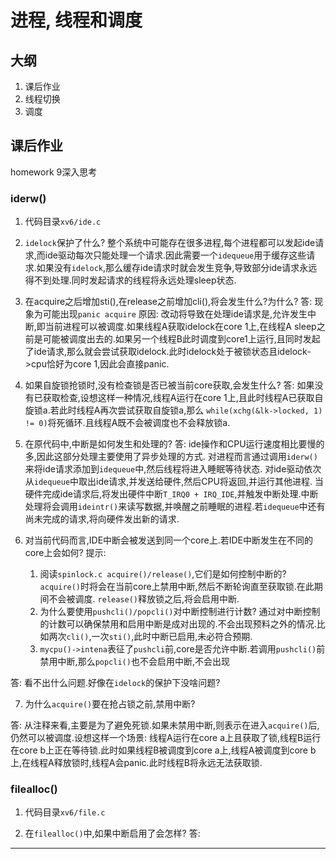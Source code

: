 # 进程, 线程和调度

## 大纲
1. 课后作业
2. 线程切换
3. 调度

## 课后作业
homework 9深入思考

### iderw()
1. 代码目录`xv6/ide.c`

2. `idelock`保护了什么?
    整个系统中可能存在很多进程,每个进程都可以发起ide请求,而ide驱动每次只能处理一个请求.因此需要一个`idequeue`用于缓存这些请求.如果没有`idelock`,那么缓存ide请求时就会发生竞争,导致部分ide请求永远得不到处理.同时发起请求的线程将永远处理sleep状态.

3. 在acquire之后增加sti(),在release之前增加cli(),将会发生什么?为什么?
答:  现象为可能出现`panic acquire`
    原因: 改动将导致在处理ide请求是,允许发生中断,即当前进程可以被调度.如果线程A获取idelock在core 1上,在线程A sleep之前是可能被调度出去的.如果另一个线程B此时调度到core1上运行,且同时发起了ide请求,那么就会尝试获取idelock.此时idelock处于被锁状态且idelock->cpu恰好为core 1,因此会直接panic.

4. 如果自旋锁抢锁时,没有检查锁是否已被当前core获取,会发生什么?
答:  如果没有已获取检查,设想这样一种情况,线程A运行在core 1上,且此时线程A已获取自旋锁a.若此时线程A再次尝试获取自旋锁a,那么
`while(xchg(&lk->locked, 1) != 0)`将死循环.且线程A既不会被调度也不会释放锁a.

5. 在原代码中,中断是如何发生和处理的?
答: ide操作和CPU运行速度相比要慢的多,因此这部分处理主要使用了异步处理的方式.
    对进程而言通过调用`iderw()`来将ide请求添加到`idequeue`中,然后线程将进入睡眠等待状态.
    对ide驱动依次从`idequeue`中取出ide请求,并发送给硬件,然后CPU将返回,并运行其他进程.
    当硬件完成ide请求后,将发出硬件中断`T_IRQ0 + IRQ_IDE`,并触发中断处理.中断处理将会调用`ideintr()`来读写数据,并唤醒之前睡眠的进程.若`idequeue`中还有尚未完成的请求,将向硬件发出新的请求.
    
6. 对当前代码而言,IDE中断会被发送到同一个core上.若IDE中断发生在不同的core上会如何?
提示:
    1) 阅读`spinlock.c acquire()/release()`,它们是如何控制中断的?
        `acquire()`时将会在当前core上禁用中断,然后不断轮询直至获取锁.在此期间不会被调度.
        `release()`释放锁之后,将会启用中断.
    2) 为什么要使用`pushcli()/popcli()`对中断控制进行计数?
        通过对中断控制的计数可以确保禁用和启用中断是成对出现的.不会出现预料之外的情况.比如两次`cli()`,一次`sti()`,此时中断已启用,未必符合预期.
   3)  `mycpu()->intena`表征了`pushcli`前,core是否允许中断.若调用`pushcli()`前禁用中断,那么`popcli()`也不会启用中断,不会出现
   
答: 看不出什么问题.好像在`idelock`的保护下没啥问题?

7. 为什么`acquire()`要在抢占锁之前,禁用中断?

答: 从注释来看,主要是为了避免死锁.如果未禁用中断,则表示在进入`acquire()`后,仍然可以被调度.设想这样一个场景: 线程A运行在core a上且获取了锁,线程B运行在core b上正在等待锁.此时如果线程B被调度到core a上,线程A被调度到core b上,在线程A释放锁时,线程A会panic.此时线程B将永远无法获取锁.

### filealloc()
1. 代码目录`xv6/file.c`

2. 在`filealloc()`中,如果中断启用了会怎样?
答: 














































---